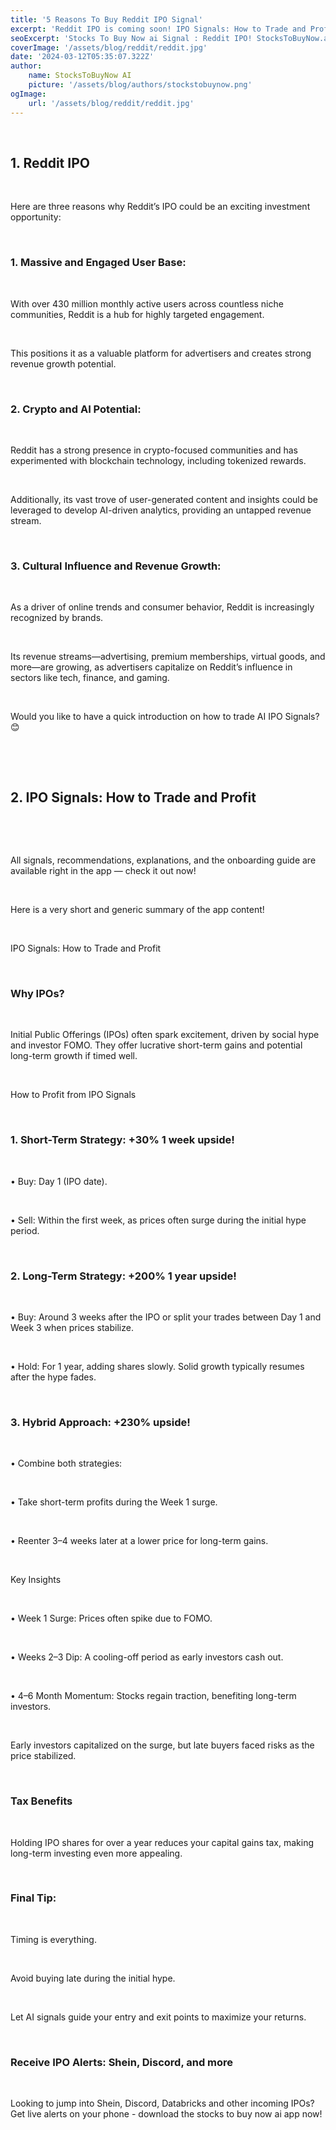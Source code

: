 ```yaml
---
title: '5 Reasons To Buy Reddit IPO Signal'
excerpt: 'Reddit IPO is coming soon! IPO Signals: How to Trade and Profit'
seoExcerpt: 'Stocks To Buy Now ai Signal : Reddit IPO! StocksToBuyNow.ai review other incoming IPOs to buy!'
coverImage: '/assets/blog/reddit/reddit.jpg'
date: '2024-03-12T05:35:07.322Z'
author:
    name: StocksToBuyNow AI
    picture: '/assets/blog/authors/stockstobuynow.png'
ogImage:
    url: '/assets/blog/reddit/reddit.jpg'
---
```


&nbsp;

## 1. Reddit IPO

&nbsp;

Here are three reasons why Reddit’s IPO could be an exciting investment opportunity:

&nbsp;

### 1.	Massive and Engaged User Base: 

&nbsp;

With over 430 million monthly active users across countless niche communities, Reddit is a hub for highly targeted engagement.

&nbsp;

This positions it as a valuable platform for advertisers and creates strong revenue growth potential.

&nbsp;

### 2. Crypto and AI Potential: 

&nbsp;

Reddit has a strong presence in crypto-focused communities and has experimented with blockchain technology, including tokenized rewards.

&nbsp;

Additionally, its vast trove of user-generated content and insights could be leveraged to develop AI-driven analytics, providing an untapped revenue stream.

&nbsp;

### 3. Cultural Influence and Revenue Growth:

&nbsp;

As a driver of online trends and consumer behavior, Reddit is increasingly recognized by brands.

&nbsp;

Its revenue streams—advertising, premium memberships, virtual goods, and more—are growing, as advertisers capitalize on Reddit’s influence in sectors like tech, finance, and gaming.

&nbsp;

Would you like to have a quick introduction on how to trade AI IPO Signals? 😊

&nbsp;

&nbsp;

## 2. IPO Signals: How to Trade and Profit

&nbsp;

&nbsp;

All signals, recommendations, explanations, and the onboarding guide are available right in the app — check it out now!

&nbsp;

Here is a very short and generic summary of the app content!

&nbsp;

IPO Signals: How to Trade and Profit

&nbsp;

### Why IPOs?

&nbsp;

Initial Public Offerings (IPOs) often spark excitement, driven by social hype and investor FOMO. They offer lucrative short-term gains and potential long-term growth if timed well.

&nbsp;

How to Profit from IPO Signals

&nbsp;

### 1. Short-Term Strategy: +30% 1 week upside!

&nbsp;

•	Buy: Day 1 (IPO date).

&nbsp;

•	Sell: Within the first week, as prices often surge during the initial hype period.

&nbsp;

### 2. Long-Term Strategy: +200% 1 year upside!


&nbsp;

•	Buy: Around 3 weeks after the IPO or split your trades between Day 1 and Week 3 when prices stabilize.

&nbsp;

•	Hold: For 1 year, adding shares slowly. Solid growth typically resumes after the hype fades.

&nbsp;

### 3. Hybrid Approach: +230% upside!

&nbsp;

•	Combine both strategies:

&nbsp;

•	Take short-term profits during the Week 1 surge.

&nbsp;

•	Reenter 3–4 weeks later at a lower price for long-term gains.

&nbsp;

Key Insights

&nbsp;

•	Week 1 Surge: Prices often spike due to FOMO.

&nbsp;

•	Weeks 2–3 Dip: A cooling-off period as early investors cash out.

&nbsp;

•	4–6 Month Momentum: Stocks regain traction, benefiting long-term investors.

&nbsp;


Early investors capitalized on the surge, but late buyers faced risks as the price stabilized.


&nbsp;

### Tax Benefits


&nbsp;

Holding IPO shares for over a year reduces your capital gains tax, making long-term investing even more appealing.

&nbsp;

### Final Tip:

&nbsp;

Timing is everything.

&nbsp;

Avoid buying late during the initial hype.

&nbsp;

Let AI signals guide your entry and exit points to maximize your returns.

&nbsp;  

### Receive IPO Alerts: Shein, Discord, and more

&nbsp;  

Looking to jump into Shein, Discord, Databricks and other incoming IPOs? Get live alerts on your phone - download the stocks to buy now ai app now!

&nbsp;  

